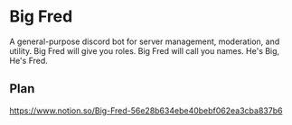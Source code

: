 # Big Fred
A general-purpose discord bot for server management, moderation, and utility. Big Fred will give you roles. Big Fred will call you names. He's Big, He's Fred.

## Plan
https://www.notion.so/Big-Fred-56e28b634ebe40bebf062ea3cba837b6
